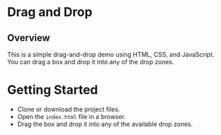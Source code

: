 # Drag and Drop

## Overview

This is a simple drag-and-drop demo using HTML, CSS, and JavaScript. You can drag a box and drop it into any of the drop zones.

# Getting Started

- Clone or download the project files.
- Open the `index.html` file in a browser.
- Drag the box and drop it into any of the available drop zones.
